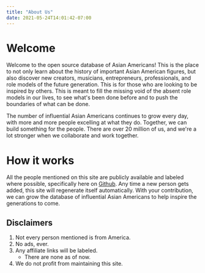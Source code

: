 ```yaml
---
title: "About Us"
date: 2021-05-24T14:01:42-07:00
---
```


# Welcome

Welcome to the open source database of Asian Americans! This is the place to not
only learn about the history of important Asian American figures, but also
discover new creators, musicians, entrepreneurs, professionals, and role models
of the future generation. This is for those who are looking to be inspired by
others. This is meant to fill the missing void of the absent role models in our
lives, to see what's been done before and to push the boundaries of what can be
done.

The number of influential Asian Americans continues to grow every day, with more
and more people excelling at what they do. Together, we can build something for
the people. There are over 20 million of us, and we're a lot stronger when we
collaborate and work together.

# How it works

All the people mentioned on this site are publicly available and labeled where
possible, specifically here on
[Github](https://github.com/raymonstah/asianamericanswiki/tree/main/content/humans).
Any time a new person gets added, this site will regenerate itself
automatically. With your contribution, we can grow the database of influential
Asian Americans to help inspire the generations to come.

## Disclaimers

1. Not every person mentioned is from America.
2. No ads, ever.
3. Any affiliate links will be labeled.
   - There are none as of now.
4. We do not profit from maintaining this site.
